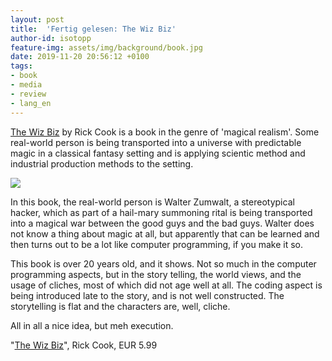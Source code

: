 ```yaml
---
layout: post
title:  'Fertig gelesen: The Wiz Biz'
author-id: isotopp
feature-img: assets/img/background/book.jpg
date: 2019-11-20 20:56:12 +0100
tags:
- book
- media
- review
- lang_en
---
```

[The Wiz Biz](https://www.amazon.de/gp/product/B01APMDJZU) by Rick Cook is
a book in the genre of 'magical realism'. Some real-world person
is being transported into a universe with predictable magic in a
classical fantasy setting and is applying scientic method and
industrial production methods to the setting.

![](/uploads/2019/11/the-wiz-biz.jpg)

In this book, the real-world person is Walter Zumwalt, a
stereotypical hacker, which as part of a hail-mary summoning
rital is being transported into a magical war between the good
guys and the bad guys. Walter does not know a thing about magic
at all, but apparently that can be learned and then turns out to
be a lot like computer programming, if you make it so.

This book is over 20 years old, and it shows. Not so much in the
computer programming aspects, but in the story telling, the
world views, and the usage of cliches, most of which did not age
well at all. The coding aspect is being introduced late to the
story, and is not well constructed. The storytelling is flat and
the characters are, well, cliche.

All in all a nice idea, but meh execution.

"[The Wiz Biz](https://www.amazon.de/gp/product/B01APMDJZU)",
Rick Cook, EUR 5.99
